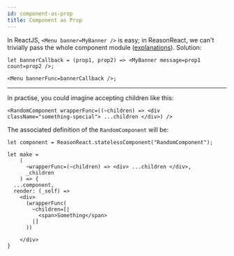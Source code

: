 ```yaml
---
id: component-as-prop
title: Component as Prop
---
```


In ReactJS, `<Menu banner=MyBanner />` is easy; in ReasonReact, we can't trivially pass the whole component module ([explanations](https://reasonml.github.io/guide/language/module)). Solution:

```reason
let bannerCallback = (prop1, prop2) => <MyBanner message=prop1 count=prop2 />;

<Menu bannerFunc=bannerCallback />;
```

--- 

In practise, you could imagine accepting children like this:

```reason
<RandomComponent wrapperFunc=((~children) => <div className="something-special"> ...children </div>) />
```

The associated definition of the `RandomComponent` will be:

```reason
let component = ReasonReact.statelessComponent("RandomComponent");

let make =
    (
      ~wrapperFunc=(~children) => <div> ...children </div>,
      _children
    ) => {
  ...component,
  render: (_self) =>
    <div>
      (wrapperFunc(
        ~children=[|
          <span>Something</span>
        |]
      ))
       
    </div>
}
```

